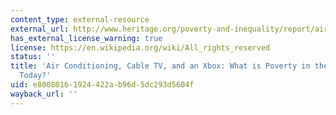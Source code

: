 ```yaml
---
content_type: external-resource
external_url: http://www.heritage.org/poverty-and-inequality/report/air-conditioning-cable-tv-and-xbox-what-poverty-the-united-states
has_external_license_warning: true
license: https://en.wikipedia.org/wiki/All_rights_reserved
status: ''
title: 'Air Conditioning, Cable TV, and an Xbox: What is Poverty in the United States
  Today?'
uid: e8008016-1924-422a-b96d-5dc293d5604f
wayback_url: ''
---
```

